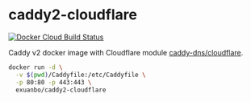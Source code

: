 # caddy2-cloudflare

[![Docker Cloud Build Status](https://img.shields.io/docker/cloud/build/exuanbo/caddy2-cloudflare)](https://hub.docker.com/r/exuanbo/caddy2-cloudflare)

Caddy v2 docker image with Cloudflare module [caddy-dns/cloudflare](https://github.com/caddy-dns/cloudflare).

```sh
docker run -d \
  -v $(pwd)/Caddyfile:/etc/Caddyfile \
  -p 80:80 -p 443:443 \
  exuanbo/caddy2-cloudflare
```
